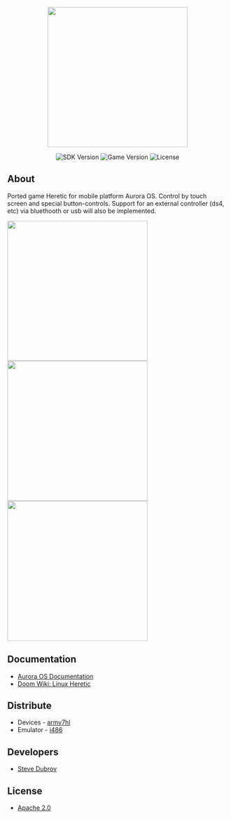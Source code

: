 <p align="center">
      <img src="https://github.com/Scaarj/heretic/assets/25565781/4a7a8432-c7fa-45d6-adc0-11dbae6558cc" width="320">
</p>

<p align="center">
   <img src="https://img.shields.io/badge/Sdk%20Version-4.0.2.89-green" alt="SDK Version">
   <img src="https://img.shields.io/badge/Game%20Version-1.0.42-blue" alt="Game Version">
   <img src="https://img.shields.io/badge/License-Apache%20License-yellow" alt="License">
</p>

## About

Ported game Heretic for mobile platform Aurora OS. Control by touch screen and special button-controls. Support for an external controller (ds4, etc) via bluethooth or usb will also be implemented.

<img src="https://github.com/Scaarj/heretic/assets/25565781/d3ef5398-3012-4304-bd94-3c37b71c006c" width="320">
<img src="https://github.com/Scaarj/heretic/assets/25565781/506740b9-40bd-4ed8-8e25-3d97fca96749" width="320">
<img src="https://github.com/Scaarj/heretic/assets/25565781/2a85ca27-1b28-4473-bff9-31e302265c3b" width="320">

## Documentation

- [Aurora OS Documentation](https://developer.auroraos.ru/doc/software_development/reference)
- [Doom Wiki: Linux Heretic](https://doomwiki.org/wiki/Linux_Heretic)

## Distribute

- Devices - [armv7hl](https://disk.yandex.ru/d/siIeMQ-0lSES-A)
- Emulator - [i486](https://disk.yandex.ru/d/9RVe8ZyXoeDY4w)

## Developers

- [Steve Dubrov](https://github.com/Scaarj)

## License

- [Apache 2.0](https://github.com/Scaarj/heretic/blob/master/LICENSE)
